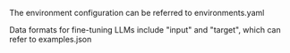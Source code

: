 The environment configuration can be referred to environments.yaml

Data formats for fine-tuning LLMs include "input" and "target", which can refer to examples.json
